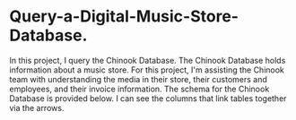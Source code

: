 # Query-a-Digital-Music-Store-Database.
In this project, I query the Chinook Database. The Chinook Database holds information about a music store. For this project, I'm assisting the Chinook team with understanding the media in their store, their customers and employees, and their invoice information. The schema for the Chinook Database is provided below. I can see the columns that link tables together via the arrows.
